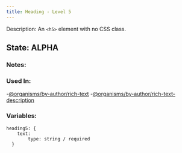 ```yaml
---
title: Heading - Level 5
---
```

Description: An `<h5>` element with no CSS class.

## State: ALPHA

### Notes:

### Used In:
-[@organisms/by-author/rich-text](/?p=organisms-rich-text)
-[@organisms/by-author/rich-text-description](/?p=organisms-rich-text-description)

### Variables:
~~~
heading5: {
    text:
        type: string / required
  }
~~~
